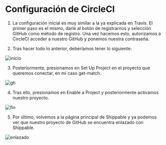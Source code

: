 # Configuración de CircleCI

1. La configuración inicial es muy similar a la ya explicada en Travis. El primer paso es el mismo, darle al botón de registrarnos y selección GitHub como método de registro. Una vez hacemos esto, autorizamos a CircleCI acceder a nuestro GitHub y ponemos nuestra contraseña.

2. Tras hacer todo lo anterior, deberíamos tener lo siguiente:

![inicio](https://raw.githubusercontent.com/joseegc10/get-match/master/docs/img/shippable/inicio.png)

3. Posteriormente, presionamos en Set Up Project en el proyecto que queremos conectar, en mi caso get-match.

![gh](https://raw.githubusercontent.com/joseegc10/get-match/master/docs/img/shippable/gh.png)

4. Tras ello, presionamos en Enable a Project y posteriormente activamos nuestro proyecto.
 
![fin](https://raw.githubusercontent.com/joseegc10/get-match/master/docs/img/shippable/fin.png)

5. Por último, volvemos a la página principal de Shippable y ya podemos ver que nuestro proyecto de GitHub se encuentra enlazado con Shippable.

![enlazado](https://raw.githubusercontent.com/joseegc10/get-match/master/docs/img/shippable/enlazado.png)